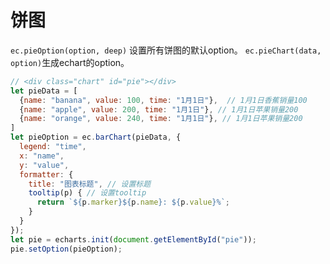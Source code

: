 # 饼图

`ec.pieOption(option, deep)` 设置所有饼图的默认option。 `ec.pieChart(data, option)`生成echart的option。

```js
// <div class="chart" id="pie"></div>
let pieData = [
  {name: "banana", value: 100, time: "1月1日"},  // 1月1日香蕉销量100
  {name: "apple", value: 200, time: "1月1日"}, // 1月1日苹果销量200
  {name: "orange", value: 240, time: "1月1日"}, // 1月1日苹果销量200
]
let pieOption = ec.barChart(pieData, {
  legend: "time",
  x: "name",
  y: "value",
  formatter: {
    title: "图表标题", // 设置标题
    tooltip(p) { // 设置tooltip
      return `${p.marker}${p.name}: ${p.value}%`;
    }
  }
});
let pie = echarts.init(document.getElementById("pie"));
pie.setOption(pieOption);

```

<div class="chart" id="pie"></div>

<script>
import echarts from 'echarts';
export default {
  mounted () {
    let ec = this.$ec

    let pieData = [
      {name: "banana", value: 100, time: "1月1日"},  // 1月1日香蕉销量100
      {name: "apple", value: 200, time: "1月1日"}, // 1月1日苹果销量200
      {name: "orange", value: 240, time: "1月1日"}, // 1月1日苹果销量200
    ]
    let pieOption = ec.pieChart(pieData, {
      legend: "name",
      val: "value",
      formatter: {
        title: "图表标题",
        tooltip(p) {
          return `${p.marker}${p.name}: ${p.value}(${p.percent}%)`;
        }
      }
    });
    let pie = echarts.init(document.getElementById("pie"));
    pie.setOption(pieOption);
  }
}
</script>

<style>
.chart {
  width: 90%;
  height: 400px;
}
</style>